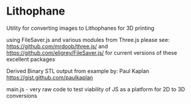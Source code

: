 # Lithophane
Utility for converting images to Lithophanes for 3D printing

using FileSaver.js and various modules from Three.js
please see: 
https://github.com/mrdoob/three.js/
and 
https://github.com/eligrey/FileSaver.js/
for current versions of these excellent packages

Derived Binary STL output from example by:
Paul Kaplan https://gist.github.com/paulkaplan

main.js - very raw code to test viability of JS as a platform for 2D to 3D conversions
